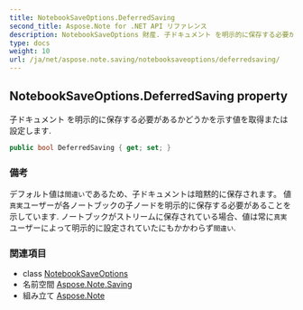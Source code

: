 ```yaml
---
title: NotebookSaveOptions.DeferredSaving
second_title: Aspose.Note for .NET API リファレンス
description: NotebookSaveOptions 財産. 子ドキュメント を明示的に保存する必要があるかどうかを示す値を取得または設定します.
type: docs
weight: 10
url: /ja/net/aspose.note.saving/notebooksaveoptions/deferredsaving/
---
```

## NotebookSaveOptions.DeferredSaving property

子ドキュメント を明示的に保存する必要があるかどうかを示す値を取得または設定します.

```csharp
public bool DeferredSaving { get; set; }
```

### 備考

デフォルト値は`間違い`であるため、子ドキュメントは暗黙的に保存されます。 値`真実`ユーザーが各ノートブックの子ノードを明示的に保存する必要があることを示しています. ノートブックがストリームに保存されている場合、値は常に`真実`ユーザーによって明示的に設定されていたにもかかわらず`間違い`.

### 関連項目

* class [NotebookSaveOptions](../)
* 名前空間 [Aspose.Note.Saving](../../notebooksaveoptions/)
* 組み立て [Aspose.Note](../../../)


